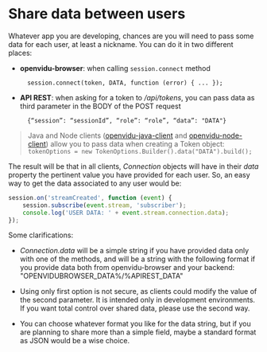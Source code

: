 # Share data between users

Whatever app you are developing, chances are you will need to pass some data for each user, at least a nickname. You can do it in two different places:

- **openvidu-browser**: when calling `session.connect` method

        session.connect(token, DATA, function (error) { ... });


- **API REST**: when asking for a token to */api/tokens*, you can pass data as third parameter in the BODY of the POST request 

        {“session”: “sessionId”, “role”: “role”, “data”: "DATA"}


> Java and Node clients ([openvidu-java-client](/reference-docs/openvidu-java-client#tokenoptionsbuilder) and [openvidu-node-client](/reference-docs/openvidu-node-client#tokenoptionsbuilder)) allow you to pass data when creating a Token object: </br>
> `tokenOptions = new TokenOptions.Builder().data("DATA").build();`

The result will be that in all clients, *Connection* objects will have in their *data* property the pertinent value you have provided for each user. So, an easy way to get the data associated to any user would be:

```javascript
session.on('streamCreated', function (event) {
    session.subscribe(event.stream, 'subscriber');
    console.log('USER DATA: ' + event.stream.connection.data);
});
```

Some clarifications:

- *Connection.data* will be a simple string if you have provided data only with one of the methods, and will be a string with the following format if you provide data both from openvidu-browser and your backend: "OPENVIDUBROWSER_DATA%/%APIREST_DATA" 

- Using only first option is not secure, as clients could modify the value of the second parameter. It is intended only in development environments. If you want total control over shared data, please use the second way.
- You can choose whatever format you like for the data string, but if you are planning to share more than a simple field, maybe a standard format as JSON would be a wise choice.
